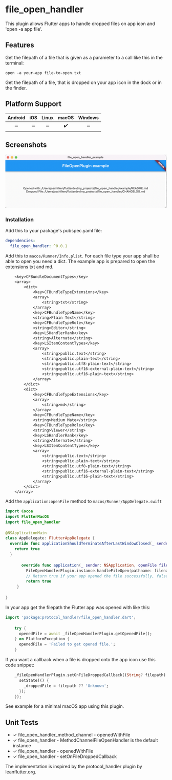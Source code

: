 # file_open_handler

This plugin allows Flutter apps to handle dropped files on app icon and 'open -a app file'.
## Features

Get the filepath of a file that is given as a parameter to a call like this in the terminal:

```
open -a your-app file-to-open.txt
```

Get the filepath of a file, that is dropped on your app icon in the dock or in the finder.

## Platform Support

| Android |  iOS  | Linux | macOS | Windows |
| :-----: | :---: | :---: | :---: | :-----: |
|    ➖    |   ➖   |   ➖   |   ✔️   |    ➖    |

## Screenshots
<img src="images_for_readme/screenshot-open_file_handler_example-App.png"/>

### Installation

Add this to your package's pubspec.yaml file:

```yaml
dependencies:
  file_open_handler: ^0.0.1
```

Add this to `macos/Runner/Info.plist`. 
For each file type your app shall be able to open you need a dict.
The example app is prepared to open the extensions txt and md.

```
	<key>CFBundleDocumentTypes</key>
	<array>
		<dict>
			<key>CFBundleTypeExtensions</key>
			<array>
				<string>txt</string>
			</array>
			<key>CFBundleTypeName</key>
			<string>Plain Text</string>
			<key>CFBundleTypeRole</key>
			<string>Editor</string>
			<key>LSHandlerRank</key>
			<string>Alternate</string>
			<key>LSItemContentTypes</key>
			<array>
				<string>public.text</string>
				<string>public.plain-text</string>
				<string>public.utf8-plain-text</string>
				<string>public.utf16-external-plain-text</string>
				<string>public.utf16-plain-text</string>
			</array>
		</dict>
		<dict>
			<key>CFBundleTypeExtensions</key>
			<array>
				<string>md</string>
			</array>
			<key>CFBundleTypeName</key>
			<string>Medium Mate</string>
			<key>CFBundleTypeRole</key>
			<string>Viewer</string>
			<key>LSHandlerRank</key>
			<string>Alternate</string>
			<key>LSItemContentTypes</key>
			<array>
				<string>public.text</string>
				<string>public.plain-text</string>
				<string>public.utf8-plain-text</string>
				<string>public.utf16-external-plain-text</string>
				<string>public.utf16-plain-text</string>
			</array>
		</dict>		
	</array>	
```

Add the `application:openFile` method to `macos/Runner/AppDelegate.swift`

```swift
import Cocoa
import FlutterMacOS
import file_open_handler

@NSApplicationMain
class AppDelegate: FlutterAppDelegate {
  override func applicationShouldTerminateAfterLastWindowClosed(_ sender: NSApplication) -> Bool {
    return true
  }

       override func application(_ sender: NSApplication, openFile filename: String) -> Bool {
         FileOpenHandlerPlugin.instance.handleFileOpen(pathname: filename);
         // Return true if your app opened the file successfully, false otherwise
         return true
     }

}
```


In your app get the filepath the Flutter app was opened with like this:

```dart
import 'package:protocol_handler/file_open_handler.dart';

    try {
      openedFile = await _fileOpenHandlerPlugin.getOpenedFile();
    } on PlatformException {
      openedFile = 'Failed to get opened file.';
    }
```

If you want a callback when a file is dropped onto the app icon use this code snippet:

```dart
    _fileOpenHandlerPlugin.setOnFileDroppedCallback((String? filepath) {
      setState(() {
        _droppedFile = filepath ?? 'Unknown';
      });
    });

```
See example for a minimal macOS app using this plugin.


## Unit Tests

* ✓ file_open_handler_method_channel -  openedWithFile
* ✓ file_open_handler -  MethodChannelFileOpenHandler is the default instance
* ✓ file_open_handler -  openedWithFile
* ✓ file_open_handler -  setOnFileDroppedCallback

The implementation is inspired by the protocol_handler plugin by leanflutter.org.  


